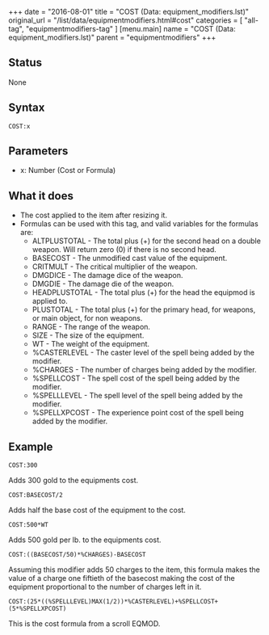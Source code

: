 +++
date = "2016-08-01"
title = "COST (Data: equipment_modifiers.lst)"
original_url = "/list/data/equipmentmodifiers.html#cost"
categories = [ "all-tag", "equipmentmodifiers-tag" ]
[menu.main]
    name = "COST (Data: equipment_modifiers.lst)"
    parent = "equipmentmodifiers"
+++

## Status

None

## Syntax

`COST:x`

## Parameters

-   x: Number (Cost or Formula)



What it does
------------

-   The cost applied to the item after resizing it.
-   Formulas can be used with this tag, and valid variables for the
    formulas are:
    -   ALTPLUSTOTAL - The total plus (+) for the second head on a
        double weapon. Will return zero (0) if there is no second head.
    -   BASECOST - The unmodified cast value of the equipment.
    -   CRITMULT - The critical multiplier of the weapon.
    -   DMGDICE - The damage dice of the weapon.
    -   DMGDIE - The damage die of the weapon.
    -   HEADPLUSTOTAL - The total plus (+) for the head the equipmod is
        applied to.
    -   PLUSTOTAL - The total plus (+) for the primary head, for
        weapons, or main object, for non weapons.
    -   RANGE - The range of the weapon.
    -   SIZE - The size of the equipment.
    -   WT - The weight of the equipment.
    -   %CASTERLEVEL - The caster level of the spell being added by
        the modifier.
    -   %CHARGES - The number of charges being added by the modifier.
    -   %SPELLCOST - The spell cost of the spell being added by
        the modifier.
    -   %SPELLLEVEL - The spell level of the spell being added by
        the modifier.
    -   %SPELLXPCOST - The experience point cost of the spell being
        added by the modifier.

Example
-------

`COST:300`

Adds 300 gold to the equipments cost.

`COST:BASECOST/2`

Adds half the base cost of the equipment to the cost.

`COST:500*WT`

Adds 500 gold per lb. to the equipments cost.

`COST:((BASECOST/50)*%CHARGES)-BASECOST`

Assuming this modifier adds 50 charges to the item, this formula makes
the value of a charge one fiftieth of the basecost making the cost of
the equipment proportional to the number of charges left in it.

`COST:(25*((%SPELLLEVEL)MAX(1/2))*%CASTERLEVEL)+%SPELLCOST+(5*%SPELLXPCOST)`

This is the cost formula from a scroll EQMOD.

